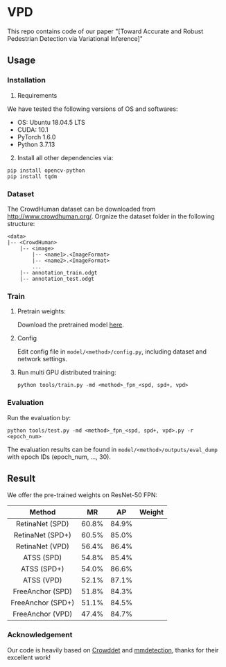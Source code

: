 # VPD
This repo contains code of our paper "[Toward Accurate and Robust Pedestrian Detection via Variational Inference]"
## Usage
### Installation
1. Requirements

We have tested the following versions of OS and softwares:

- OS: Ubuntu 18.04.5 LTS
- CUDA: 10.1
- PyTorch 1.6.0
- Python 3.7.13

2. Install all other dependencies via:
```shell
pip install opencv-python
pip install tqdm
```

### Dataset
The CrowdHuman dataset can be downloaded from http://www.crowdhuman.org/. Orgnize the dataset folder in the following structure:
```shell
<data>
|-- <CrowdHuman>
    |-- <image>
        |-- <name1>.<ImageFormat>
        |-- <name2>.<ImageFormat>
        ...
    |-- annotation_train.odgt
    |-- annotation_test.odgt
```

### Train
1. Pretrain weights:

    Download the pretrained model [here](https://github.com/Purkialo/CrowdDet).

2. Config

    Edit config file in `model/<method>/config.py`, including dataset and network settings.

3. Run multi GPU distributed training:
    ```shell
    python tools/train.py -md <method>_fpn_<spd, spd+, vpd>
    ```

### Evaluation
Run the evaluation by:
```shell
python tools/test.py -md <method>_fpn_<spd, spd+, vpd>.py -r <epoch_num>
```
The evaluation results can be found in `model/<method>/outputs/eval_dump` with epoch IDs (epoch_num, ..., 30).

## Result
We offer the pre-trained weights on ResNet-50 FPN:

| Method | MR | AP | Weight |
|:---:|:---:|:---:| :---:|
| RetinaNet (SPD) | 60.8% | 84.9% |  |
| RetinaNet (SPD+) | 60.5% | 85.0% |  |
| RetinaNet (VPD) | 56.4% | 86.4% |  |
| ATSS (SPD) | 54.8% | 85.4% |  |
| ATSS (SPD+) | 54.0% | 86.6% |  |
| ATSS (VPD) | 52.1% | 87.1% |  |
| FreeAnchor (SPD) | 51.8% | 84.3% |  |
| FreeAnchor (SPD+) | 51.1% | 84.5% |  |
| FreeAnchor (VPD) | 47.4% | 84.7% |  |

### Acknowledgement
Our code is heavily based on [Crowddet](https://github.com/Purkialo/CrowdDet) and [mmdetection](https://github.com/open-mmlab/mmdetection), thanks for their excellent work!
